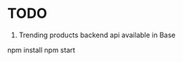 # TODO

<ol>
  <li>Trending products backend api available in Base</li>
  
  </ol>
 npm install 
 npm start
 
  




